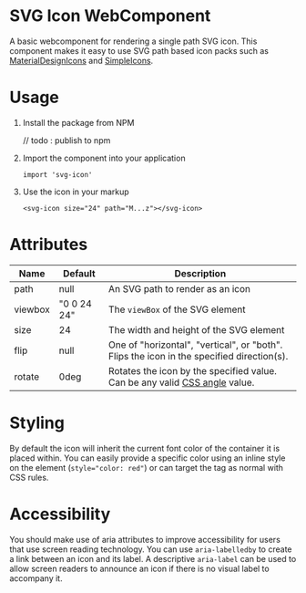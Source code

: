 # SVG Icon WebComponent

A basic webcomponent for rendering a single path SVG icon. This component makes it easy to use SVG path based icon packs such as [MaterialDesignIcons](https://materialdesignicons.com/) and [SimpleIcons](https://simpleicons.org/).

# Usage

1. Install the package from NPM

    // todo : publish to npm

2. Import the component into your application

    ```
    import 'svg-icon'
    ```

3. Use the icon in your markup
    ```
    <svg-icon size="24" path="M...z"></svg-icon>
    ```

# Attributes

| Name    | Default     | Description                                                                                                                          |
| ------- | ----------- | ------------------------------------------------------------------------------------------------------------------------------------ |
| path    | null        | An SVG path to render as an icon                                                                                                     |
| viewbox | "0 0 24 24" | The `viewBox` of the SVG element                                                                                                     |
| size    | 24          | The width and height of the SVG element                                                                                              |
| flip    | null        | One of "horizontal", "vertical", or "both". Flips the icon in the specified direction(s).                                            |
| rotate  | 0deg        | Rotates the icon by the specified value. Can be any valid [CSS angle](https://developer.mozilla.org/en-US/docs/Web/CSS/angle) value. |

# Styling

By default the icon will inherit the current font color of the container it is placed within. You can easily provide a specific color using an inline style on the element (`style="color: red"`) or can target the tag as normal with CSS rules.

# Accessibility

You should make use of aria attributes to improve accessibility for users that use screen reading technology. You can use `aria-labelledby` to create a link between an icon and its label. A descriptive `aria-label` can be used to allow screen readers to announce an icon if there is no visual label to accompany it.
